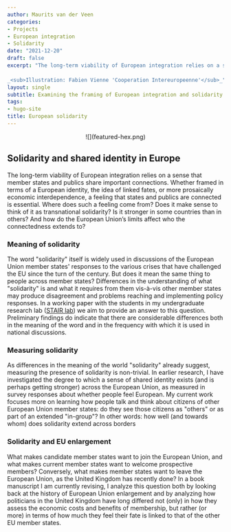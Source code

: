 ```yaml
---
author: Maurits van der Veen
categories:
- Projects
- European integration
- Solidarity
date: "2021-12-20"
draft: false
excerpt: "The long-term viability of European integration relies on a sense that member states and publics share important connections. Whether framed in terms of a European identity, the idea of linked fates, or more prosaically economic interdependence, a feeling that states and publics are connected is essential. Where does such a feeling come from? Does it make sense to think of it as transnational solidarity? Is it stronger in some countries than in others? And how do the European Union's limits affect who the connectedness extends to?\n\n

_<sub>Illustration: Fabien Vienne 'Cooperation Intereuropeenne'</sub>_"
layout: single
subtitle: Examining the framing of European integration and solidarity.
tags:
- hugo-site
title: European solidarity
---
```


<center>
![](featured-hex.png)
</center>

## Solidarity and shared identity in Europe

The long-term viability of European integration relies on a sense that member states and publics share important connections. Whether framed in terms of a European identity, the idea of linked fates, or more prosaically economic interdependence, a feeling that states and publics are connected is essential. Where does such a feeling come from? Does it make sense to think of it as transnational solidarity? Is it stronger in some countries than in others? And how do the European Union’s limits affect who the connectedness extends to?

### Meaning of solidarity

The word "solidarity" itself is widely used in discussions of the European Union member states' responses to the various crises that have challenged the EU since the turn of the century. But does it mean the same thing to people across member states? Differences in the understanding of what "solidarity" is and what it requires from them vis-à-vis other member states may produce disagreement and problems reaching and implementing policy responses. In a working paper with the students in my undergraduate research lab ([STAIR lab](stair.wm.edu)) we aim to provide an answer to this question. Preliminary findings do indicate that there are considerable differences both in the meaning of the word and in the frequency with which it is used in national discussions.

### Measuring solidarity

As differences in the meaning of the world "solidarity" already suggest, measuring the presence of solidarity is non-trivial. In earlier research, I have investigated the degree to which a sense of shared identity exists (and is perhaps getting stronger) across the European Union, as measured in survey responses about whether people feel European. My current work focuses more on learning how people talk and think about citizens of other European Union member states: do they see those citizens as "others" or as part of an extended "in-group"? In other words: how well (and towards whom) does solidarity extend across borders

### Solidarity and EU enlargement

What makes candidate member states want to join the European Union, and what makes current member states want to welcome prospective members? Conversely, what makes member states want to leave the European Union, as the United Kingdom has recently done? In a book manuscript I am currently revising, I analyze this question both by looking back at the history of European Union enlargement and by analyzing how politicians in the United Kingdom have long differed not (only) in how they assess the economic costs and benefits of membership, but rather (or more) in terms of how much they feel their fate is linked to that of the other EU member states.




